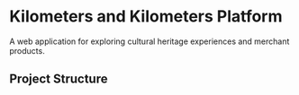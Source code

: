 # Kilometers and Kilometers Platform

A web application for exploring cultural heritage experiences and merchant products.

## Project Structure
